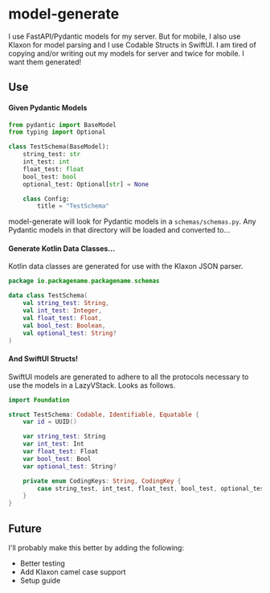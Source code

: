 # model-generate

I use FastAPI/Pydantic models for my server. But for mobile, I also use Klaxon for model parsing and I use Codable Structs in SwiftUI. 
I am tired of copying and/or writing out my models for server and twice for mobile. 
I want them generated!

## Use

#### Given Pydantic Models

```python
from pydantic import BaseModel
from typing import Optional

class TestSchema(BaseModel):
    string_test: str
    int_test: int
    float_test: float
    bool_test: bool
    optional_test: Optional[str] = None

    class Config:
        title = "TestSchema"
```

model-generate will look for Pydantic models in a `schemas/schemas.py`. 
Any Pydantic models in that directory will be loaded and converted to...

#### Generate Kotlin Data Classes...

Kotlin data classes are generated for use with the Klaxon JSON parser.

```kotlin
package io.packagename.packagename.schemas

data class TestSchema(
	val string_test: String,
	val int_test: Integer,
	val float_test: Float,
	val bool_test: Boolean,
	val optional_test: String?
)
```

#### And SwiftUI Structs!

SwiftUI models are generated to adhere to all the protocols necessary to use the models in a LazyVStack.
Looks as follows.

```swift
import Foundation

struct TestSchema: Codable, Identifiable, Equatable {
	var id = UUID()

	var string_test: String
	var int_test: Int
	var float_test: Float
	var bool_test: Bool
	var optional_test: String?

	private enum CodingKeys: String, CodingKey {
		case string_test, int_test, float_test, bool_test, optional_test
	}
}
```

## Future

I'll probably make this better by adding the following:
* Better testing
* Add Klaxon camel case support
* Setup guide


